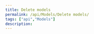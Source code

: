 ```yaml
---
title: Delete models
permalink: /api/Models/Delete models/
tags: ["api","Models"]
description: 
---
```


